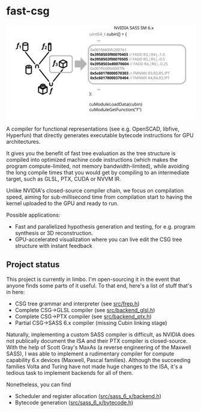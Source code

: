 # fast-csg

![](doc/overview-small.svg)

A compiler for functional representations (see e.g. OpenSCAD, libfive, Hyperfun) that directly generates executable bytecode instructions for GPU architectures.

It gives you the benefit of fast tree evaluation as the tree structure is compiled into optimized machine code instructions (which makes the program compute-limited, not memory bandwidth-limited), while avoiding the long compile times that you would get by compiling to an intermediate target, such as GLSL, PTX, CUDA or NVVM IR.

Unlike NVIDIA's closed-source compiler chain, we focus on compilation speed, aiming for sub-millisecond time from compilation start to having the kernel uploaded to the GPU and ready to run.

Possible applications:

* Fast and parallelized hypothesis generation and testing, for e.g. program synthesis or 3D reconstruction.
* GPU-accelerated visualization where you can live edit the CSG tree structure with instant feedback

## Project status

This project is currently in limbo. I'm open-sourcing it in the event that anyone finds some parts of it useful. To that end, here's a list of stuff that's in here:

* CSG tree grammar and interpreter (see [src/frep.h](src/frep.h))
* Complete CSG->GLSL compiler (see [src/backend_glsl.h](src/backend_glsl.h))
* Complete CSG->PTX compiler (see [src/backend_ptx.h](src/backend_ptx.h))
* Partial CSG->SASS 6.x compiler (missing Cubin linking stage)

Naturally, implementing a custom SASS compiler is difficult, as NVIDIA does not publically document the ISA and their PTX compiler is closed-source. With the help of Scott Gray's MaxAs (a reverse engineering of the Maxwell SASS), I was able to implement a rudimentary compiler for compute capability 6.x devices (Maxwell, Pascal families). Although the succeeding families Volta and Turing have not made huge changes to the ISA, it's a tedious task to implement backends for all of them.

Nonetheless, you can find
* Scheduler and register allocation ([src/sass_6_x/backend.h](src/sass_6_x/backend.h))
* Bytecode generation ([src/sass_6_x/bytecode.h](src/sass_6_x/bytecode.h))
